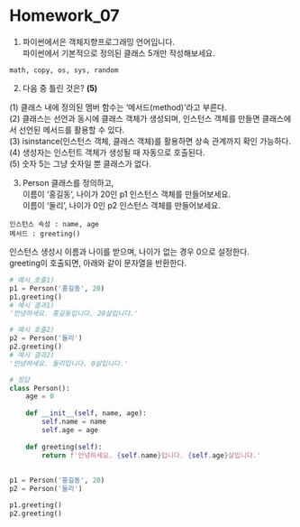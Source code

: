 # Homework_07

1. 파이썬에서은 객체지향프로그래밍 언어입니다.  
파이썬에서 기본적으로 정의된 클래스 5개만 작성해보세요.

``` 
math, copy, os, sys, random
```


2. 다음 중 틀린 것은?     **(5)**

(1) 클래스 내에 정의된 멤버 함수는 ‘메서드(method)’라고 부른다.  
(2) 클래스는 선언과 동시에 클래스 객체가 생성되며, 인스턴스 객체를 만들면 클래스에서 선언된 메서드를 활용할 수 있다.  
(3) isinstance(인스턴스 객체, 클래스 객체)를 활용하면 상속 관계까지 확인 가능하다.  
(4) 생성자는 인스턴트 객체가 생성될 때 자동으로 호출된다.  
(5) 숫자 5는 그냥 숫자일 뿐 클래스가 없다.   



3. Person 클래스를 정의하고,  
이름이 ‘홍길동’, 나이가 20인 p1 인스턴스 객체를 만들어보세요.  
이름이 ‘둘리’, 나이가 0인 p2 인스턴스 객체를 만들어보세요.  
```
인스턴스 속성 : name, age
메서드 : greeting()
```
인스턴스 생성시 이름과 나이를 받으며, 나이가 없는 경우 0으로 설정한다.  
greeting이 호출되면, 아래와 같이 문자열을 반환한다.  
``` python
# 예시 호출1) 
p1 = Person('홍길동', 20)
p1.greeting()
# 예시 결과1)
'안녕하세요. 홍길동입니다. 20살입니다.'

# 예시 호출2) 
p2 = Person('둘리')
p2.greeting()
# 예시 결과2)
'안녕하세요. 둘리입니다. 0살입니다.'
```
``` python
# 정답
class Person():
	age = 0
	
	def __init__(self, name, age):
		self.name = name
		self.age = age
		
	def greeting(self):
		return f'안녕하세요. {self.name}입니다. {self.age}살입니다.'
		
		
p1 = Person('홍길동', 20)
p2 = Person('둘리')

p1.greeting()
p2.greeting()
```
